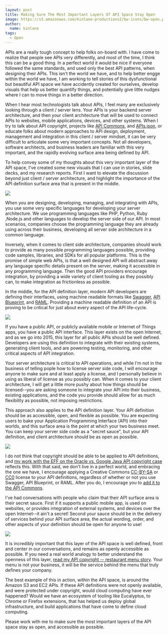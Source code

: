 ```yaml
---
layout: post
title: Making Sure The Most Important Layers Of API Space Stay Open
image: https://s3.amazonaws.com/kinlane-productions2/bw-icons/bw-open.png
author:
  name: kinlane
tags:
  - Open
---
```

APIs are a really tough concept to help folks on-board with. I have come to realize that people see APIs very differently, and most of the time, I think this can be a good thing. In a perfect world it would be nice if everyone followed the same standards, and used only the best API patterns, when designing their APIs. This isn't the world we have, and to help better engge within the world we have, I am working to tell stories of this dysfunctional but beautiful API space we have accidently created for ourselves, develop visuals that help us better quantify things, and potentially give little nudges where I can to move things in a better direction.

When I hear most technologists talk about APIs, I feel many are exclusively looking through a client / server lens. Your APIs is your backend server architecture, and then your client architecture that will be used to connect APIs to websites, mobile applications, devices, and other systems. When I try to talk about API copyright, projects like [API Commons](http://apicommons.org), and [APIs.json](http://apisjson.org), or educate folks about modern approaches to API design, deployment, management and integration in this client / server mindset, it can be very difficult to articulate some very important concepts. Not all developers, software architects, and business leaders are familiar with this very important, and the rapidly evolving surface area being defined by API.

To help convey some of my thoughts about this very important layer of the API space, I've created some new visuals that I can use in stories, slide decks, and my research reports. First I want to elevate the discussion beyond just client / server architecture, and highlight the importance of the API definition surface area that is present in the middle.

![](https://s3.amazonaws.com/kinlane-productions2/api-evangelist/api-architecture/api-architecture-one.png)

When you are designing, developing, managing, and integrating with APIs, you use some very specific languages for developing your server architecture. We use programming languages like PHP, Python, Ruby ,Node.js and other languages to develop the server side of our API. In most scenarios, companies choose the programming language they are already using across their business, developing all server side architecture in a common language.

Inversely, when it comes to client side architecture, companies should work to provide as many possible programming languages possible, providing code samples, libraries, and SDKs for all popular platforms. This is the promise of simple web APIs, is that a well designed API will abstract away any language specific details present on the server, making it accessible in any programming language. Then the good API providers encourage integration, by providing a wide variety of client tooling as they possibly can, to make integration as frictionless as possible.

In the middle, for the API definition layer, modern API developers are defining their interfaces, using machine readable formats like [Swagger](http://swagger.io/), [API Blueprint](https://apiblueprint.org/), and [RAML](http://raml.org/). Providing a machine readable definition of an API is proving to be critical for just about every aspect of the API life-cycle.

![](https://s3.amazonaws.com/kinlane-productions2/api-evangelist/api-architecture/api-architecture-two.png)

If you have a public API, or publicly available mobile or Internet of Things apps, you have a public API interface. This layer exists on the open Internet, and as we go into 2015, this layer for all public APIs should be well defined. Developers are using this definition to integrate with their existing systems, generating client tools, and are powering testing, monitoring, and other critical aspects of API integration.

Your server architecture is critical to API operations, and while I'm not in the business of telling pople how to license server side code, I will encourage anyone to make sure and at least apply a license, and I personally believe in using as liberal of license as you possibly can. When it comes to your client architecture, I will get a little more pushy about how things should be licensed--you are asking someone to integrate your API into their business, existing applications, and the code you provide should allow for as much flexibility as possible, not imposing restrictions.

This approach also applies to the API definition layer. Your API definition should be as accessible, open, and flexible as possible. You are expecting users to bake your Application Programming Interface (API) into their worlds, and this surface area is the point at which your two business meet. You can keep your server side code as a "secret sauce", but your API definition, and client architecture should be as open as possible.

![](https://s3.amazonaws.com/kinlane-productions2/api-evangelist/api-architecture/api-architecture-three.png)

I do not think that copyright should be able to be applied to API definitions, and [my work with the EFF on the Oracle vs. Google Java API copyright case](http://apievangelist.com/2013/06/02/helping-eff-urge-the-courts-to-block-copyright-claims-in-oracle-v-google-api-fight/) reflects this. With that said, we don't live in a perfect world, and embracing the one we have, I encourage applying a Creative Commons [CC-BY-SA](http://creativecommons.org/licenses/by-sa/4.0/) or [CC0](http://creativecommons.org/about/cc0) license to your API definitions, regardless of whether or not you use Swagger, API Blueprint, or RAML. After you do, I encourage you to [add it to the API Commons](http://apicommons.org/index.html).

I've had conversations with people who claim that their API surface area is their secret sauce. First if it supports a public mobile app, is used on websites, or provides integration of external systems, and devices over the open Internet--it ain't a secret! Second your sauce should be in the delivery of services behind your API surface area, the actual wording, order, and other aspects of your definition should be open for anyone to use!

![](https://s3.amazonaws.com/kinlane-productions2/api-evangelist/api-architecture/api-architecture-four.png)

It is incredibly important that this layer of the API space is well defined, front and center in our conversations, and remains as openly accessible as possible. If you need a real world analogy to better understand the openness of this layer, [read my API copyright -- restaurant menu story](http://apivoice.com/2014/05/23/restaurant-menus-as-analogy-for-api-copyright/). Your menu is not your business, it will be the service behind the menu that truly defines your company.

The best example of this in action, within the API space, is around the Amazon S3 and EC2 APIs. If these API definitions were not openly available, and were protected under copyright, would cloud computing have ever happened? Would we have an ecosystem of tooling like Eucalyptus, to Chrome or Firefox extensions, that has helped us deploy global infrastructure, and build applications that have come to define cloud computing.

Please work with me to make sure the most important layers of the API space stay as open, and accessible as possible.